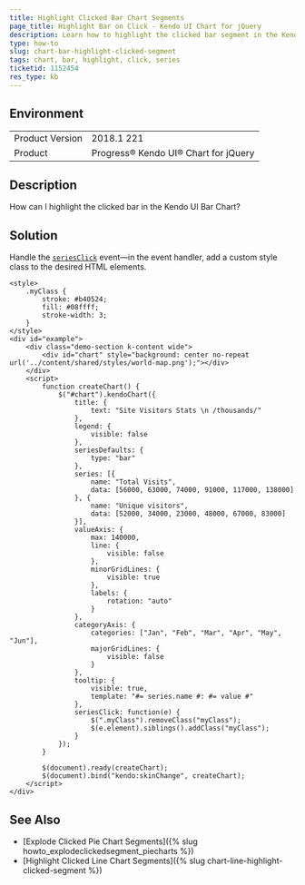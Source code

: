```yaml
---
title: Highlight Clicked Bar Chart Segments
page_title: Highlight Bar on Click - Kendo UI Chart for jQuery
description: Learn how to highlight the clicked bar segment in the Kendo UI Bar Chart.
type: how-to
slug: chart-bar-highlight-clicked-segment
tags: chart, bar, highlight, click, series
ticketid: 1152454
res_type: kb
---
```


## Environment

<table>
	<tr>
		<td>Product Version</td>
		<td>2018.1 221</td>
	</tr>
	<tr>
		<td>Product</td>
		<td>Progress® Kendo UI® Chart for jQuery</td>
	</tr>
</table>

## Description

How can I highlight the clicked bar in the Kendo UI Bar Chart?

## Solution

Handle the [`seriesClick`](https://docs.telerik.com/kendo-ui/api/javascript/dataviz/ui/chart/events/seriesclick) event&mdash;in the event handler, add a custom style class to the desired HTML elements.

```dojo
<style>
	.myClass {
		stroke: #b40524;
		fill: #08ffff;
		stroke-width: 3;
	}
</style>
<div id="example">
	<div class="demo-section k-content wide">
		<div id="chart" style="background: center no-repeat url('../content/shared/styles/world-map.png');"></div>
	</div>
	<script>
		function createChart() {
			$("#chart").kendoChart({
				title: {
					text: "Site Visitors Stats \n /thousands/"
				},
				legend: {
					visible: false
				},
				seriesDefaults: {
					type: "bar"
				},
				series: [{
					name: "Total Visits",
					data: [56000, 63000, 74000, 91000, 117000, 138000]
				}, {
					name: "Unique visitors",
					data: [52000, 34000, 23000, 48000, 67000, 83000]
				}],
				valueAxis: {
					max: 140000,
					line: {
						visible: false
					},
					minorGridLines: {
						visible: true
					},
					labels: {
						rotation: "auto"
					}
				},
				categoryAxis: {
					categories: ["Jan", "Feb", "Mar", "Apr", "May", "Jun"],
					majorGridLines: {
						visible: false
					}
				},
				tooltip: {
					visible: true,
					template: "#= series.name #: #= value #"
				},
				seriesClick: function(e) {
					$(".myClass").removeClass("myClass");
					$(e.element).siblings().addClass("myClass");
				}
			});
		}

		$(document).ready(createChart);
		$(document).bind("kendo:skinChange", createChart);
	</script>
</div>
```

## See Also

* [Explode Clicked Pie Chart Segments]({% slug howto_explodeclickedsegment_piecharts %})
* [Highlight Clicked Line Chart Segments]({% slug chart-line-highlight-clicked-segment %})
